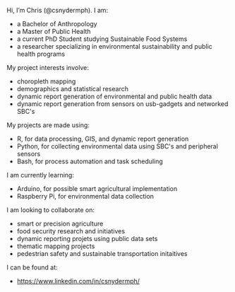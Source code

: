 Hi, I’m Chris (@csnydermph). 
I am:
- a Bachelor of Anthropology
- a Master of Public Health
- a current PhD Student studying Sustainable Food Systems
- a researcher specializing in environmental sustainability and public health programs

My project interests involve:
- choropleth mapping
- demographics and statistical research
- dynamic report generation of environmental and public health data
- dynamic report generation from sensors on usb-gadgets and networked SBC's

My projects are made using:
- R, for data processing, GIS, and dynamic report generation
- Python, for collecting environmental data using SBC's and peripheral sensors
- Bash, for process automation and task scheduling

I am currently learning:
- Arduino, for possible smart agricultural implementation
- Raspberry Pi, for environmental data collection

I am looking to collaborate on:
- smart or precision agriculture 
- food security research and initiatives
- dynamic reporting projets using public data sets
- thematic mapping projects
- pedestrian safety and sustainable transportation initaitives

I can be found at:
- https://www.linkedin.com/in/csnydermph/

<!---
- 👋 Hi, I’m @Roqarr
- 👀 I’m interested in ...
- 🌱 I’m currently learning ...
- 💞️ I’m looking to collaborate on ...
- 📫 How to reach me ...


Roqarr/Roqarr is a ✨ special ✨ repository because its `README.md` (this file) appears on your GitHub profile.
You can click the Preview link to take a look at your changes.
--->


  
